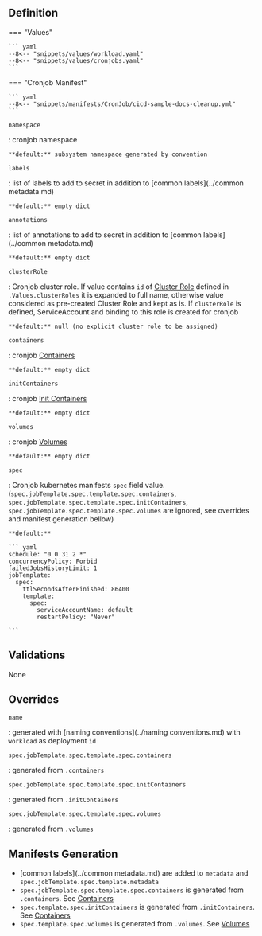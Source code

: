 
## Definition


=== "Values"

    ``` yaml
    --8<-- "snippets/values/workload.yaml"
    --8<-- "snippets/values/cronjobs.yaml"
    ```

=== "Cronjob Manifest"

    ``` yaml
    --8<-- "snippets/manifests/CronJob/cicd-sample-docs-cleanup.yml"
    ```



`namespace`

:   cronjob namespace

    **default:** subsystem namespace generated by convention

`labels`

:   list of labels to add to secret in addition to [common labels](../common metadata.md)

    **default:** empty dict

`annotations`

:   list of annotations to add to secret in addition to [common labels](../common metadata.md)

    **default:** empty dict

`clusterRole`

:   Cronjob cluster role. If value contains `id` of [Cluster Role](../Resources/cluster-role.md) defined in `.Values.clusterRoles` it is expanded to full name, otherwise value considered as pre-created Cluster Role and kept as is. If `clusterRole` is defined, ServiceAccount and binding to this role is created for cronjob

    **default:** null (no explicit cluster role to be assigned)    

`containers`

:   cronjob [Containers](../Components/containers.md)

    **default:** empty dict

`initContainers`

:   cronjob [Init Containers](../Components/containers.md)

    **default:** empty dict

`volumes`

:   cronjob [Volumes](../Components/volumes.md)

    **default:** empty dict


`spec`    

:   Cronjob kubernetes manifests `spec` field value.  (`spec.jobTemplate.spec.template.spec.containers`, `spec.jobTemplate.spec.template.spec.initContainers`, `spec.jobTemplate.spec.template.spec.volumes`  are ignored, see overrides and manifest generation bellow)


    **default:** 
    
    ``` yaml
    schedule: "0 0 31 2 *"
    concurrencyPolicy: Forbid
    failedJobsHistoryLimit: 1
    jobTemplate:
      spec:
        ttlSecondsAfterFinished: 86400
        template:
          spec:
            serviceAccountName: default
            restartPolicy: "Never"

    ```


## Validations

None

## Overrides

`name`

:   generated with [naming conventions](../naming conventions.md) with `workload` as deployment `id`

`spec.jobTemplate.spec.template.spec.containers`

:   generated from `.containers`

`spec.jobTemplate.spec.template.spec.initContainers`

:   generated from `.initContainers`

`spec.jobTemplate.spec.template.spec.volumes`

:   generated from `.volumes`


## Manifests Generation 

- [common labels](../common metadata.md) are added to `metadata` and `spec.jobTemplate.spec.template.metadata` 
- `spec.jobTemplate.spec.template.spec.containers` is generated  from `.containers`. See [Containers](../Components/containers.md)
- `spec.template.spec.initContainers` is generated  from `.initContainers`. See [Containers](../Components/containers.md)
- `spec.template.spec.volumes` is generated  from `.volumes`. See [Volumes](../Components/volumes.md)  